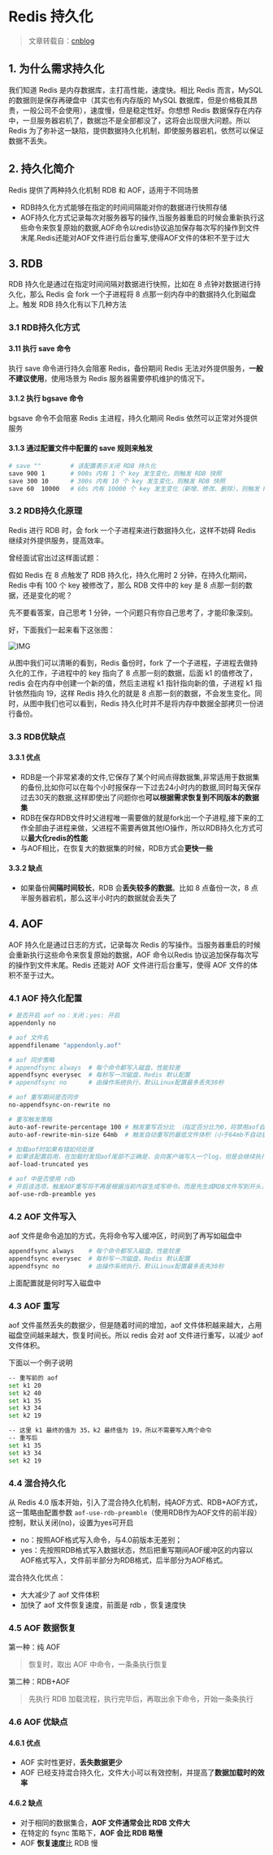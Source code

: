 [//]:# "2023/4/19 15:47|Redis"

# Redis 持久化

> 文章转载自：[cnblog](https://www.cnblogs.com/wugongzi/p/16827473.html)

## 1. 为什么需求持久化

我们知道 Redis 是内存数据库，主打高性能，速度快。相比 Redis 而言，MySQL 的数据则是保存再硬盘中（其实也有内存版的 MySQL 数据库，但是价格极其昂贵，一般公司不会使用），速度慢，但是稳定性好。你想想 Redis 数据保存在内存中，一旦服务器宕机了，数据岂不是全部都没了，这将会出现很大问题。所以 Redis 为了弥补这一缺陷，提供数据持久化机制，即使服务器宕机，依然可以保证数据不丢失。

## 2. 持久化简介

Redis 提供了两种持久化机制 RDB 和 AOF，适用于不同场景

- RDB持久化方式能够在指定的时间间隔能对你的数据进行快照存储
- AOF持久化方式记录每次对服务器写的操作,当服务器重启的时候会重新执行这些命令来恢复原始的数据,AOF命令以redis协议追加保存每次写的操作到文件末尾.Redis还能对AOF文件进行后台重写,使得AOF文件的体积不至于过大

## 3. RDB

RDB 持久化是通过在指定时间间隔对数据进行快照，比如在 8 点钟对数据进行持久化，那么 Redis 会 fork 一个子进程将 8 点那一刻内存中的数据持久化到磁盘上。触发 RDB 持久化有以下几种方法

### 3.1 RDB持久化方式

#### 3.11 执行 save 命令

执行 save 命令进行持久会阻塞 Redis，备份期间 Redis 无法对外提供服务，**一般不建议使用**，使用场景为 Redis 服务器需要停机维护的情况下。

#### 3.1.2 执行 bgsave 命令

bgsave 命令不会阻塞 Redis 主进程，持久化期间 Redis 依然可以正常对外提供服务

#### 3.1.3 通过配置文件中配置的 save 规则来触发

```bash
# save ""        # 该配置表示关闭 RDB 持久化
save 900 1       # 900s 内有 1 个 key 发生变化，则触发 RDB 快照
save 300 10      # 300s 内有 10 个 key 发生变化，则触发 RDB 快照
save 60  10000   # 60s 内有 10000 个 key 发生变化（新增、修改、删除），则触发 RDB 快照
```

### 3.2 RDB持久化原理

Redis 进行 RDB 时，会 fork 一个子进程来进行数据持久化，这样不妨碍 Redis 继续对外提供服务，提高效率。

曾经面试官出过这样面试题：

假如 Redis 在 8 点触发了 RDB 持久化，持久化用时 2 分钟，在持久化期间，Redis 中有 100 个 key 被修改了，那么 RDB 文件中的 key 是 8 点那一刻的数据，还是变化的呢？

先不要看答案，自己思考 1 分钟，一个问题只有你自己思考了，才能印象深刻。

好，下面我们一起来看下这张图：

![IMG](https://img2022.cnblogs.com/blog/1058428/202210/1058428-20221026103622028-1082924086.png)

从图中我们可以清晰的看到，Redis 备份时，fork 了一个子进程，子进程去做持久化的工作，子进程中的 key 指向了 8 点那一刻的数据，后面 k1 的值修改了，redis 会在内存中创建一个新的值，然后主进程 k1 指针指向新的值，子进程 k1 指针依然指向 19，这样 Redis 持久化的就是 8 点那一刻的数据，不会发生变化。同时，从图中我们也可以看到，Redis 持久化时并不是将内存中数据全部拷贝一份进行备份。

### 3.3 RDB优缺点

#### 3.3.1 优点

- RDB是一个非常紧凑的文件,它保存了某个时间点得数据集,非常适用于数据集的备份,比如你可以在每个小时报保存一下过去24小时内的数据,同时每天保存过去30天的数据,这样即使出了问题你也**可以根据需求恢复到不同版本的数据集**
- RDB在保存RDB文件时父进程唯一需要做的就是fork出一个子进程,接下来的工作全部由子进程来做，父进程不需要再做其他IO操作，所以RDB持久化方式可以**最大化redis的性能**
- 与AOF相比，在恢复大的数据集的时候，RDB方式会**更快一些**

#### 3.3.2 缺点

- 如果备份**间隔时间较长**，RDB 会**丢失较多的数据**。比如 8 点备份一次，8 点半服务器宕机，那么这半小时内的数据就会丢失了

## 4. AOF

AOF 持久化是通过日志的方式，记录每次 Redis 的写操作。当服务器重启的时候会重新执行这些命令来恢复原始的数据，AOF 命令以Redis 协议追加保存每次写的操作到文件末尾。Redis 还能对 AOF 文件进行后台重写，使得 AOF 文件的体积不至于过大。

### 4.1 AOF 持久化配置

```bash
# 是否开启 aof no：关闭；yes: 开启
appendonly no

# aof 文件名
appendfilename "appendonly.aof"

# aof 同步策略
# appendfsync always  # 每个命令都写入磁盘，性能较差
appendfsync everysec  # 每秒写一次磁盘，Redis 默认配置
# appendfsync no      # 由操作系统执行，默认Linux配置最多丢失30秒

# aof 重写期间是否同步
no-appendfsync-on-rewrite no

# 重写触发策略
auto-aof-rewrite-percentage 100 # 触发重写百分比 （指定百分比为0，将禁用aof自动重写功能）
auto-aof-rewrite-min-size 64mb  # 触发自动重写的最低文件体积（小于64mb不自动重写）

# 加载aof时如果有错如何处理
# 如果该配置启用，在加载时发现aof尾部不正确是，会向客户端写入一个log，但是会继续执行，如果设置为 no ，发现错误就会停止，必须修复后才能重新加载。
aof-load-truncated yes

# aof 中是否使用 rdb
# 开启该选项，触发AOF重写将不再是根据当前内容生成写命令。而是先生成RDB文件写到开头，再将RDB生成期间的发生的增量写命令附加到文件末尾。
aof-use-rdb-preamble yes
```

### 4.2 AOF 文件写入

aof 文件是命令追加的方式，先将命令写入缓冲区，时间到了再写如磁盘中

```bash
appendfsync always    # 每个命令都写入磁盘，性能较差
appendfsync everysec  # 每秒写一次磁盘，Redis 默认配置
appendfsync no        # 由操作系统执行，默认Linux配置最多丢失30秒
```

上面配置就是何时写入磁盘中

### 4.3 AOF 重写

aof 文件虽然丢失的数据少，但是随着时间的增加，aof 文件体积越来越大，占用磁盘空间越来越大，恢复时间长。所以 redis 会对 aof 文件进行重写，以减少 aof 文件体积。

下面以一个例子说明

```bash
-- 重写前的 aof
set k1 20
set k2 40
set k1 35
set k3 34
set k2 19

-- 这里 k1 最终的值为 35，k2 最终值为 19，所以不需要写入两个命令
-- 重写后
set k1 35
set k3 34
set k2 19
```

### 4.4 **混合持久化**

从 Redis 4.0 版本开始，引入了混合持久化机制，纯AOF方式、RDB+AOF方式，这一策略由配置参数 `aof-use-rdb-preamble`（使用RDB作为AOF文件的前半段）控制，默认关闭(no)，设置为yes可开启

- no：按照AOF格式写入命令，与4.0前版本无差别；
- yes：先按照RDB格式写入数据状态，然后把重写期间AOF缓冲区的内容以AOF格式写入，文件前半部分为RDB格式，后半部分为AOF格式。

混合持久化优点：

- 大大减少了 aof 文件体积
- 加快了 aof 文件恢复速度，前面是 rdb ，恢复速度快

### 4.5 **AOF 数据恢复**

第一种：纯 AOF

> 恢复时，取出 AOF 中命令，一条条执行恢复

第二种：RDB+AOF

> 先执行 RDB 加载流程，执行完毕后，再取出余下命令，开始一条条执行

### 4.6 AOF 优缺点

#### 4.6.1 优点

- AOF 实时性更好，**丢失数据更少**
- AOF 已经支持混合持久化，文件大小可以有效控制，并提高了**数据加载时的效率**

#### 4.6.2 缺点

- 对于相同的数据集合，**AOF 文件通常会比 RDB 文件大**
- 在特定的 fsync 策略下，**AOF 会比 RDB 略慢**
- AOF **恢复速度**比 RDB 慢
